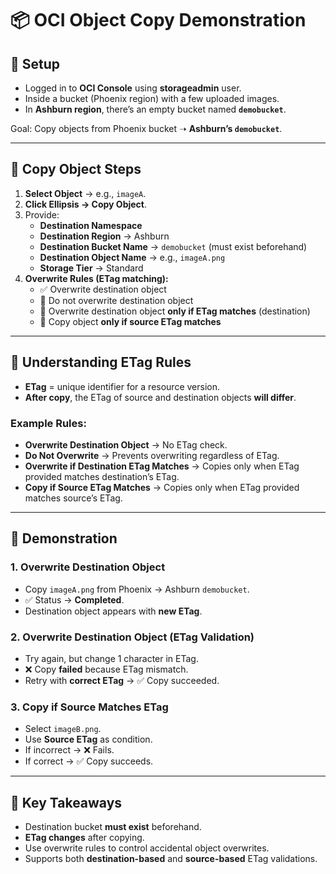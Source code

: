 # 📦 OCI Object Copy Demonstration

## 🔑 Setup

- Logged in to **OCI Console** using **storageadmin** user.  
- Inside a bucket (Phoenix region) with a few uploaded images.  
- In **Ashburn region**, there’s an empty bucket named **`demobucket`**.  

Goal: Copy objects from Phoenix bucket ➝ **Ashburn’s `demobucket`**.  

---

## 📝 Copy Object Steps

1. **Select Object** → e.g., `imageA`.  
2. **Click Ellipsis → Copy Object**.  
3. Provide:  
   - **Destination Namespace**  
   - **Destination Region** → Ashburn  
   - **Destination Bucket Name** → `demobucket` (must exist beforehand)  
   - **Destination Object Name** → e.g., `imageA.png`  
   - **Storage Tier** → Standard  
4. **Overwrite Rules (ETag matching):**
   - ✅ Overwrite destination object  
   - 🚫 Do not overwrite destination object  
   - 🎯 Overwrite destination object **only if ETag matches** (destination)  
   - 🎯 Copy object **only if source ETag matches**  

---

## 📖 Understanding ETag Rules

- **ETag** = unique identifier for a resource version.  
- **After copy**, the ETag of source and destination objects **will differ**.  

### Example Rules:
- **Overwrite Destination Object** → No ETag check.  
- **Do Not Overwrite** → Prevents overwriting regardless of ETag.  
- **Overwrite if Destination ETag Matches** → Copies only when ETag provided matches destination’s ETag.  
- **Copy if Source ETag Matches** → Copies only when ETag provided matches source’s ETag.  

---

## 🧪 Demonstration

### 1. Overwrite Destination Object
- Copy `imageA.png` from Phoenix → Ashburn `demobucket`.  
- ✅ Status → **Completed**.  
- Destination object appears with **new ETag**.  

### 2. Overwrite Destination Object (ETag Validation)
- Try again, but change 1 character in ETag.  
- ❌ Copy **failed** because ETag mismatch.  
- Retry with **correct ETag** → ✅ Copy succeeded.  

### 3. Copy if Source Matches ETag
- Select `imageB.png`.  
- Use **Source ETag** as condition.  
- If incorrect → ❌ Fails.  
- If correct → ✅ Copy succeeds.  

---

## 📌 Key Takeaways

- Destination bucket **must exist** beforehand.  
- **ETag changes** after copying.  
- Use overwrite rules to control accidental object overwrites.  
- Supports both **destination-based** and **source-based** ETag validations.  
